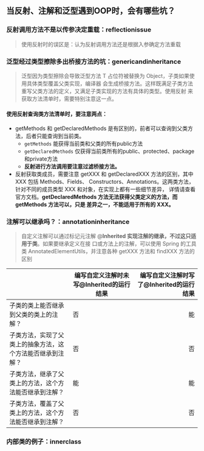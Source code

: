 ## 当反射、注解和泛型遇到OOP时，会有哪些坑？

### 反射调用方法不是以传参决定重载：reflectionissue
> 使用反射时的误区是：认为反射调用方法还是根据入参确定方法重载

### 泛型经过类型擦除多出桥接方法的坑：genericandinheritance
> 泛型因为类型擦除会导致泛型方法 T 占位符被替换为 Object，子类如果使用具体类型覆盖父类实现，编译器
会生成桥接方法。这样既满足子类方法重写父类方法的定义，又满足子类实现的方法有具体的类型。使用反射
来获取方法清单时，需要特别注意这一点。

#### 使用反射查询类方法清单时，要注意两点：
- getMethods 和 getDeclaredMethods 是有区别的，前者可以查询到父类方法，后者只能查询到当前类。
    - `getMethods` 能获得当前类和父类的所有public方法
    - `getDeclaredMethods` 仅获得当前类所有的public、protected、package和private方法
    - **反射进行方法调用要注意过滤桥接方法。**
- 反射获取类成员，需要注意 getXXX 和 getDeclaredXXX 方法的区别，其中 XXX 包括 Methods、Fields、
Constructors、Annotations。这两类方法，针对不同的成员类型 XXX 和对象，在实现上都有一些细节差异，
详情请查看官方文档。**getDeclaredMethods 方法无法获得父类定义的方法，而 getMethods 方法可以，只是
差异之一，不能适用于所有的 XXX。**

### 注解可以继承吗？：annotationinheritance
> 自定义注解可以通过标记元注解 @**Inherited 实现注解的继承，不过这只适用于类**。如果要继承定义在接
口或方法上的注解，可以使用 Spring 的工具类 AnnotatedElementUtils，并注意各种 getXXX 方法和 
findXXX 方法的区别

|  | 编写自定义注解时未写@Inherited的运行结果 | 编写自定义注解时写了@Inherited的运行结果
------- | ---------------- | ---------:
子类的类上能否继承到父类的类上的注解？  | 否 | 能
子类方法，实现了父类上的抽象方法，这个方法能否继承到注解？  | 否 | 否
子类方法，继承了父类上的方法，这个方法能否继承到注解？  | 能 | 能
子类方法，覆盖了父类上的方法，这个方法能否继承到注解？  | 否 | 否

### 内部类的例子：innerclass
